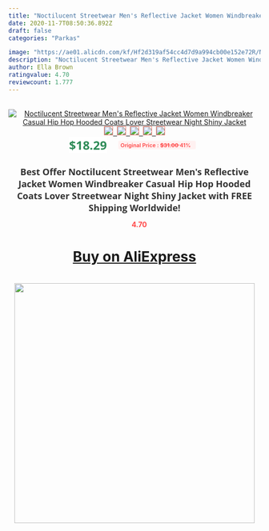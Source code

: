```yaml
---
title: "Noctilucent Streetwear Men's Reflective Jacket Women Windbreaker Casual Hip Hop Hooded Coats Lover Streetwear Night Shiny Jacket"
date: 2020-11-7T08:50:36.892Z
draft: false
categories: "Parkas"

image: "https://ae01.alicdn.com/kf/Hf2d319af54cc4d7d9a994cb00e152e72R/Noctilucent-Streetwear-Men-s-Reflective-Jacket-Women-Windbreaker-Casual-Hip-Hop-Hooded-Coats-Lover-Streetwear-Night.jpg"
description: "Noctilucent Streetwear Men's Reflective Jacket Women Windbreaker Casual Hip Hop Hooded Coats Lover Streetwear Night Shiny Jacket"
author: Ella Brown
ratingvalue: 4.70
reviewcount: 1.777
---
```

<br>
<div style="text-align: center;">
<a href="https://s.click.aliexpress.com/e/_ASV4Lb" target="_blank" rel="nofollow noopener noreferrer"><img alt="Noctilucent Streetwear Men's Reflective Jacket Women Windbreaker Casual Hip Hop Hooded Coats Lover Streetwear Night Shiny Jacket" class="magnifier-image" src="https://ae01.alicdn.com/kf/Hf2d319af54cc4d7d9a994cb00e152e72R/Noctilucent-Streetwear-Men-s-Reflective-Jacket-Women-Windbreaker-Casual-Hip-Hop-Hooded-Coats-Lover-Streetwear-Night.jpg_640x640.jpg">
<br>
<img style="border:1px solid salmon" src="https://ae01.alicdn.com/kf/Hf2d319af54cc4d7d9a994cb00e152e72R/Noctilucent-Streetwear-Men-s-Reflective-Jacket-Women-Windbreaker-Casual-Hip-Hop-Hooded-Coats-Lover-Streetwear-Night.jpg_120x120.jpg">&nbsp;&nbsp;<img style="border:1px solid salmon" src="https://ae01.alicdn.com/kf/H66afa40574e84666b63b5abefaf6ff09O/Noctilucent-Streetwear-Men-s-Reflective-Jacket-Women-Windbreaker-Casual-Hip-Hop-Hooded-Coats-Lover-Streetwear-Night.jpg_120x120.jpg">&nbsp;&nbsp;<img style="border:1px solid salmon" src="https://ae01.alicdn.com/kf/He722b71272df4221b2ef01b4c480779cx/Noctilucent-Streetwear-Men-s-Reflective-Jacket-Women-Windbreaker-Casual-Hip-Hop-Hooded-Coats-Lover-Streetwear-Night.jpg_120x120.jpg">&nbsp;&nbsp;<img style="border:1px solid salmon" src="https://ae01.alicdn.com/kf/Hc3d565375d004c119a3662e3d9d92f6dV/Noctilucent-Streetwear-Men-s-Reflective-Jacket-Women-Windbreaker-Casual-Hip-Hop-Hooded-Coats-Lover-Streetwear-Night.jpg_120x120.jpg">&nbsp;&nbsp;<img style="border:1px solid salmon" src="https://ae01.alicdn.com/kf/Haaa95983475b43e793e0df389fd33190O/Noctilucent-Streetwear-Men-s-Reflective-Jacket-Women-Windbreaker-Casual-Hip-Hop-Hooded-Coats-Lover-Streetwear-Night.jpg_120x120.jpg"></a></div><br0>
<div style="text-align: center;"><span style="background-color: white; border: 0px; box-sizing: border-box; color: seagreen; display: inline-block; font-family: &quot;open sans&quot; , &quot;arial&quot; , &quot;helvetica&quot; , sans-serif , &quot;heiti&quot;; font-size: 24px; font-stretch: inherit; font-weight: 700; line-height: inherit; margin: 0px 10px 0px 0px; padding: 0px; vertical-align: middle;">$18.29 </span>
<span style="background: rgb(255 , 241 , 241); border-radius: 3px; border: 0px; box-sizing: border-box; color: #ff4747; display: inline-block; font-family: inherit; font-size: 12px; font-stretch: inherit; font-style: inherit; font-variant: inherit; font-weight: 600; line-height: inherit; margin: 0px; padding: 2px 5px; transform: scale(0.9); vertical-align: middle;">Original Price : <b style="text-decoration: line-through;">$31.00 </b> 41%&nbsp;&nbsp;</span></div>
<h1 style="color: #333333; display: inline-block; font-family: &quot;open sans&quot; , &quot;arial&quot; , &quot;helvetica&quot; , sans-serif , &quot;heiti&quot;; font-size: 18px; font-stretch: inherit; font-weight: 700; text-align: center;">Best Offer Noctilucent Streetwear Men's Reflective Jacket Women Windbreaker Casual Hip Hop Hooded Coats Lover Streetwear Night Shiny Jacket with FREE Shipping Worldwide!</h1>
<div style="color: #ff4747; text-align: center;">
<img src="https://4.bp.blogspot.com/-M0ZcTcb-5uY/XleCXlxnR4I/AAAAAAAAAEc/OrjgMkXV1oMQFaCRZj5HQwOCBcu3w1FegCPcBGAYYCw/s1600/star.png" style="height: 15px;">&nbsp;<b>4.70</b></div>
<div class="button_cont" align="center"><a class="buynow_a" href="https://s.click.aliexpress.com/e/_ASV4Lb" target="_blank" rel="nofollow noopener noreferrer"><H1>Buy on AliExpress</H1></a></div><br>
<div class="separator" style="clear: both; text-align: center;">
<img src="https://lh3.googleusercontent.com/-pTy5HemUv9M/XlePHvY0dAI/AAAAAAAAAE4/0nX5iRUoIWY8eMW9Dpxeirr157OZliDIgCLcBGAsYHQ/s1600/badge.gif" width="480">
</div>
